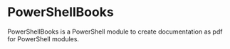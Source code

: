 # PowerShellBooks
PowerShellBooks is a PowerShell module to create documentation as pdf for PowerShell modules.




